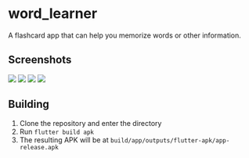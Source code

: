 # word_learner

A flashcard app that can help you memorize words or other information.

## Screenshots

![](screenshots/Screenshot_20230728_210451.png)
![](screenshots/Screenshot_20230728_210626.png)
![](screenshots/Screenshot_20230728_210651.png)
![](screenshots/Screenshot_20230728_210705.png)

## Building

1. Clone the repository and enter the directory
2. Run `flutter build apk`
3. The resulting APK will be at `build/app/outputs/flutter-apk/app-release.apk`